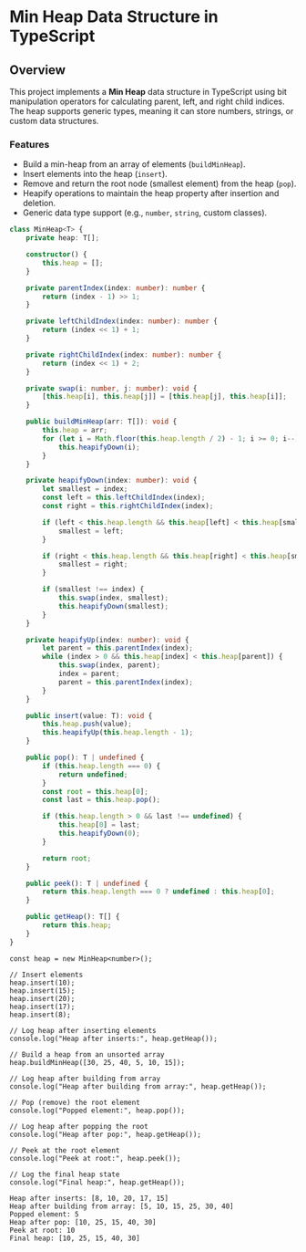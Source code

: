 # Min Heap Data Structure in TypeScript

## Overview

This project implements a **Min Heap** data structure in TypeScript using bit manipulation operators for calculating parent, left, and right child indices. The heap supports generic types, meaning it can store numbers, strings, or custom data structures.

### Features

- Build a min-heap from an array of elements (`buildMinHeap`).
- Insert elements into the heap (`insert`).
- Remove and return the root node (smallest element) from the heap (`pop`).
- Heapify operations to maintain the heap property after insertion and deletion.
- Generic data type support (e.g., `number`, `string`, custom classes).

```typescript
class MinHeap<T> {
    private heap: T[];

    constructor() {
        this.heap = [];
    }

    private parentIndex(index: number): number {
        return (index - 1) >> 1;
    }

    private leftChildIndex(index: number): number {
        return (index << 1) + 1;
    }

    private rightChildIndex(index: number): number {
        return (index << 1) + 2; 
    }

    private swap(i: number, j: number): void {
        [this.heap[i], this.heap[j]] = [this.heap[j], this.heap[i]];
    }

    public buildMinHeap(arr: T[]): void {
        this.heap = arr;
        for (let i = Math.floor(this.heap.length / 2) - 1; i >= 0; i--) {
            this.heapifyDown(i);
        }
    }

    private heapifyDown(index: number): void {
        let smallest = index;
        const left = this.leftChildIndex(index);
        const right = this.rightChildIndex(index);

        if (left < this.heap.length && this.heap[left] < this.heap[smallest]) {
            smallest = left;
        }

        if (right < this.heap.length && this.heap[right] < this.heap[smallest]) {
            smallest = right;
        }

        if (smallest !== index) {
            this.swap(index, smallest);
            this.heapifyDown(smallest);
        }
    }

    private heapifyUp(index: number): void {
        let parent = this.parentIndex(index);
        while (index > 0 && this.heap[index] < this.heap[parent]) {
            this.swap(index, parent);
            index = parent;
            parent = this.parentIndex(index);
        }
    }

    public insert(value: T): void {
        this.heap.push(value);
        this.heapifyUp(this.heap.length - 1);
    }

    public pop(): T | undefined {
        if (this.heap.length === 0) {
            return undefined;
        }
        const root = this.heap[0];
        const last = this.heap.pop();

        if (this.heap.length > 0 && last !== undefined) {
            this.heap[0] = last;
            this.heapifyDown(0);
        }

        return root;
    }

    public peek(): T | undefined {
        return this.heap.length === 0 ? undefined : this.heap[0];
    }

    public getHeap(): T[] {
        return this.heap;
    }
}
```
```
const heap = new MinHeap<number>();

// Insert elements
heap.insert(10);
heap.insert(15);
heap.insert(20);
heap.insert(17);
heap.insert(8);

// Log heap after inserting elements
console.log("Heap after inserts:", heap.getHeap());

// Build a heap from an unsorted array
heap.buildMinHeap([30, 25, 40, 5, 10, 15]);

// Log heap after building from array
console.log("Heap after building from array:", heap.getHeap());

// Pop (remove) the root element
console.log("Popped element:", heap.pop());

// Log heap after popping the root
console.log("Heap after pop:", heap.getHeap());

// Peek at the root element
console.log("Peek at root:", heap.peek());

// Log the final heap state
console.log("Final heap:", heap.getHeap());
```

```
Heap after inserts: [8, 10, 20, 17, 15]
Heap after building from array: [5, 10, 15, 25, 30, 40]
Popped element: 5
Heap after pop: [10, 25, 15, 40, 30]
Peek at root: 10
Final heap: [10, 25, 15, 40, 30]
```
